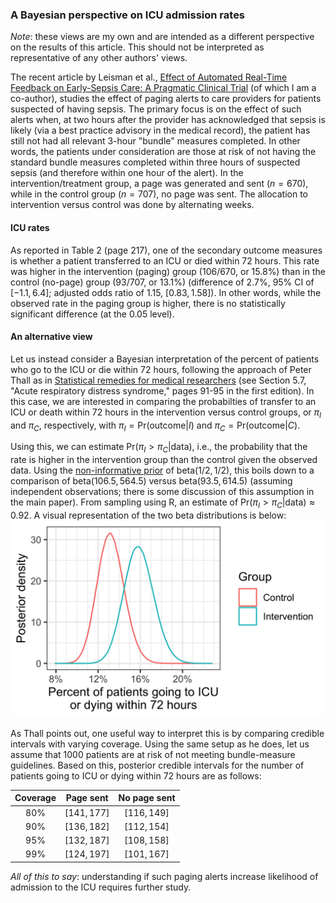 ### A Bayesian perspective on ICU admission rates

_Note_: these views are my own and are intended as a different perspective on the results of this article. This should not be interpreted as representative of any other authors' views.

The recent article by Leisman et al., [Effect of Automated Real-Time Feedback on Early-Sepsis Care: A Pragmatic Clinical Trial](https://journals.lww.com/ccmjournal/abstract/9900/effect_of_automated_real_time_feedback_on.247.aspx) (of which I am a co-author), studies the effect of paging alerts to care providers for patients suspected of having sepsis. The primary focus is on the effect of such alerts when, at two hours after the provider has acknowledged that sepsis is likely (via a best practice advisory in the medical record), the patient has still not had all relevant 3-hour "bundle" measures completed. In other words, the patients under consideration are those at risk of not having the standard bundle measures completed within three hours of suspected sepsis (and therefore within one hour of the alert). In the intervention/treatment group, a page was generated and sent ($n=670$), while in the control group ($n=707$), no page was sent. The allocation to intervention versus control was done by alternating weeks.


#### ICU rates
As reported in Table 2 (page 217), one of the secondary outcome measures is whether a patient transferred to an ICU or died within 72 hours. This rate was higher in the intervention (paging) group (106/670, or 15.8%) than in the control (no-page) group (93/707, or 13.1%) (difference of 2.7%, 95% CI of $[-1.1,6.4]$; adjusted odds ratio of 1.15, $[0.83,1.58]$). In other words, while the observed rate in the paging group is higher, there is no statistically significant difference (at the 0.05 level).

#### An alternative view
Let us instead consider a Bayesian interpretation of the percent of patients who go to the ICU or die within 72 hours, following the approach of Peter Thall as in [Statistical remedies for medical researchers](https://link.springer.com/book/10.1007/978-3-030-43714-5) (see Section 5.7, "Acute respiratory distress syndrome," pages 91-95 in the first edition). In this case, we are interested in comparing the probabilties of transfer to an ICU or death within 72 hours in the intervention versus control groups, or $\pi_I$ and $\pi_C$, respectively, with $\pi_I = \text{Pr}(\text{outcome} | I)\text{ and }\pi_C = \text{Pr}(\text{outcome}|C).$

Using this, we can estimate $\text{Pr}(\pi_I > \pi_C|\text{data})$, i.e., the probability that the rate is higher in the intervention group than the control given the observed data. Using the [non-informative prior](https://en.wikipedia.org/wiki/Beta_distribution) of $\text{beta}(1/2,1/2)$, this boils down to a comparison of $\text{beta}(106.5,564.5)$ versus $\text{beta}(93.5,614.5)$ (assuming independent observations; there is some discussion of this assumption in the main paper). From sampling using R, an estimate of $\text{Pr}(\pi_I > \pi_C | \text{data}) \approx 0.92$. A visual representation of the two $\text{beta}$ distributions is below:
![Posterior distributions, intervention versus control](density.jpg)


As Thall points out, one useful way to interpret this is by comparing credible intervals with varying coverage. Using the same setup as he does, let us assume that 1000 patients are at risk of not meeting bundle-measure guidelines. Based on this, posterior credible intervals for the number of patients going to ICU or dying within 72 hours are as follows:

|Coverage|Page sent|No page sent|
|:---:|:---:|:---:|
|80%| $[141,177]$ | $[116,149]$|
|90%| $[136,182]$ | $[112,154]$|
|95%| $[132,187]$ | $[108,158]$|
|99%| $[124,197]$ | $[101,167]$|


_All of this to say_: understanding if such paging alerts increase likelihood of admission to the ICU requires further study.
